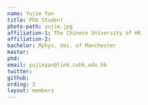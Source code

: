 ```yaml
---
name: Yujie Yan
title: PhD Student
photo-path: yujie.jpg
affiliation-1: The Chinese University of HK
affiliation-2:
bachelor: Mphys. Uni. of Manchester
master: 
phd: 
email: yujieyan@link.cuhk.edu.hk
twitter: 
github: 
ording: 2
layout: members
---
```


